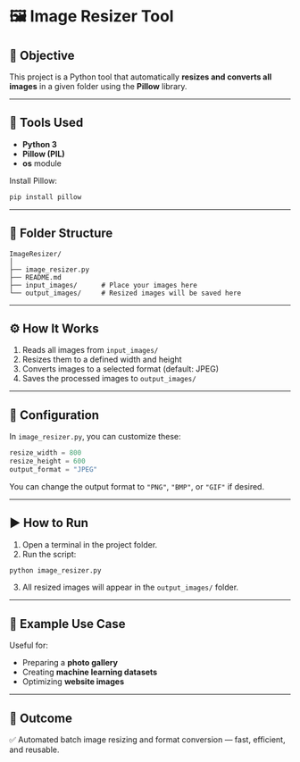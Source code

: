 # 🖼️ Image Resizer Tool

## 🎯 Objective
This project is a Python tool that automatically **resizes and converts all images** in a given folder using the **Pillow** library.

---

## 🧰 Tools Used
- **Python 3**
- **Pillow (PIL)**
- **os** module

Install Pillow:
```bash
pip install pillow
```

---

## 📁 Folder Structure
```
ImageResizer/
│
├── image_resizer.py
├── README.md
├── input_images/      # Place your images here
└── output_images/     # Resized images will be saved here
```

---

## ⚙️ How It Works
1. Reads all images from `input_images/`
2. Resizes them to a defined width and height
3. Converts images to a selected format (default: JPEG)
4. Saves the processed images to `output_images/`

---

## 🧩 Configuration
In `image_resizer.py`, you can customize these:
```python
resize_width = 800
resize_height = 600
output_format = "JPEG"
```

You can change the output format to `"PNG"`, `"BMP"`, or `"GIF"` if desired.

---

## ▶️ How to Run
1. Open a terminal in the project folder.
2. Run the script:
```bash
python image_resizer.py
```
3. All resized images will appear in the `output_images/` folder.

---

## 📸 Example Use Case
Useful for:
- Preparing a **photo gallery**
- Creating **machine learning datasets**
- Optimizing **website images**

---

## 🏁 Outcome
✅ Automated batch image resizing and format conversion — fast, efficient, and reusable.
